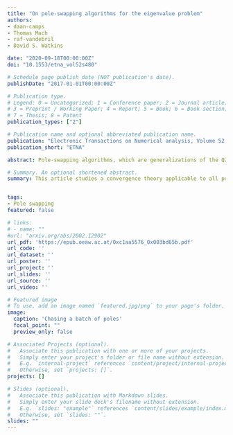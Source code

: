 ```yaml
---
title: "On pole-swapping algorithms for the eigenvalue problem"
authors:
- daan-camps
- Thomas Mach
- raf-vandebril
- David S. Watkins

date: "2020-09-18T00:00:00Z"
doi: "10.1553/etna_vol52s480"

# Schedule page publish date (NOT publication's date).
publishDate: "2017-01-01T00:00:00Z"

# Publication type.
# Legend: 0 = Uncategorized; 1 = Conference paper; 2 = Journal article;
# 3 = Preprint / Working Paper; 4 = Report; 5 = Book; 6 = Book section;
# 7 = Thesis; 8 = Patent
publication_types: ["2"]

# Publication name and optional abbreviated publication name.
publication: "Electronic Transactions on Numerical analysis, Volume 52, pp. 480-508, 2020"
publication_short: "ETNA"

abstract: Pole-swapping algorithms, which are generalizations of the QZ algorithm for the generalized eigenvalue problem, are studied. A new modular (and therefore more flexible) convergence theory that applies to all pole-swapping algorithms is developed. A key component of all such algorithms is a procedure that swaps two adjacent eigenvalues in a triangular pencil. An improved swapping routine is developed, and its superiority over existing methods is demonstrated by a backward error analysis and numerical tests. The modularity of the new convergence theory and the generality of the pole-swapping approach shed new light on bi-directional chasing algorithms, optimally packed shifts, and bulge pencils, and allow the design of novel algorithms.

# Summary. An optional shortened abstract.
summary: This article studies a convergence theory applicable to all pole-swapping methods. It proposes a backward stable algorithm to compute a pole swap in finite precision.


tags:
- Pole swapping
featured: false

# links:
# - name: ""
#url: "arxiv.org/abs/2002.12902"
url_pdf: 'https://epub.oeaw.ac.at/0xc1aa5576_0x003bd65b.pdf'
url_code: ''
url_dataset: ''
url_poster: ''
url_project: ''
url_slides: ''
url_source: ''
url_video: ''

# Featured image
# To use, add an image named `featured.jpg/png` to your page's folder. 
image:
  caption: 'Chasing a batch of poles'
  focal_point: ""
  preview_only: false

# Associated Projects (optional).
#   Associate this publication with one or more of your projects.
#   Simply enter your project's folder or file name without extension.
#   E.g. `internal-project` references `content/project/internal-project/index.md`.
#   Otherwise, set `projects: []`.
projects: []

# Slides (optional).
#   Associate this publication with Markdown slides.
#   Simply enter your slide deck's filename without extension.
#   E.g. `slides: "example"` references `content/slides/example/index.md`.
#   Otherwise, set `slides: ""`.
slides: ""
---
```

